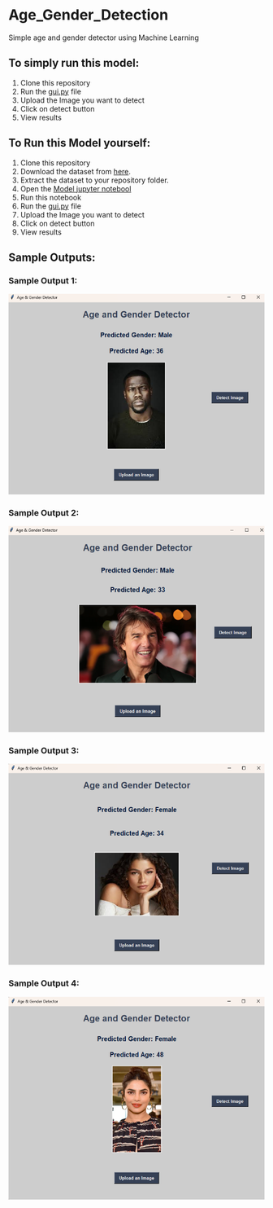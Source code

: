 # Age_Gender_Detection
Simple age and gender detector using Machine Learning

## To simply run this model:
1. Clone this repository
2. Run the [gui.py](https://github.com/Sharonsunaina7/Age_Gender_Detection/blob/main/gui2.py) file
3. Upload the Image you want to detect
4. Click on detect button
5. View results
## To Run this Model yourself:
1. Clone this repository
2. Download the dataset from [here](https://www.kaggle.com/jangedoo/utkface-new).
3. Extract the dataset to your repository folder.
4. Open the [Model jupyter notebool](https://github.com/Sharonsunaina7/Age_Gender_Detection/blob/main/Age_Gender_Detector.ipynb)
5. Run this notebook
6. Run the [gui.py](https://github.com/Sharonsunaina7/Age_Gender_Detection/blob/main/gui2.py) file
7. Upload the Image you want to detect
8. Click on detect button
9. View results

## Sample Outputs:
### Sample Output 1:
![Sample Output 1](https://github.com/Sharonsunaina7/Age_Gender_Detection/blob/main/Output_1.png)
### Sample Output 2:
![Sample Output 2](https://github.com/Sharonsunaina7/Age_Gender_Detection/blob/main/Output_2.png)
### Sample Output 3:
![Sample Output 3](https://github.com/Sharonsunaina7/Age_Gender_Detection/blob/main/Output_3.png)
### Sample Output 4:
![Sample Output 4](https://github.com/Sharonsunaina7/Age_Gender_Detection/blob/main/Output_4.png)
